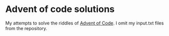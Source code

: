 # Advent of code solutions

My attempts to solve the riddles of [Advent of Code](http://adventofcode.com).
I omit my input.txt files from the repository.

